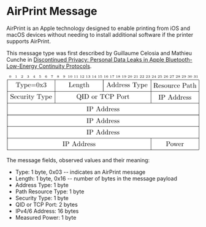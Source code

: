 <h1>AirPrint Message</h1>

<p> 
AirPrint is an Apple technology designed to enable printing from iOS and macOS
devices without needing to install additional software if the printer supports
AirPrint. 
</p> 

<p>
This message type was first described by Guillaume Celosia and Mathieu Cunche in 
<a
href="https://petsymposium.org/2020/files/papers/issue1/popets-2020-0003.pdf">Discontinued
Privacy: Personal Data Leaks in Apple Bluetooth-Low-Energy Continuity
Protocols</a>.
</p>

<div align="center">
<img src="/figs/airprint_format.png">
</div>


<p>The message fields, observed values and their meaning:</p>

<ul>
<li>
Type: 1 byte, 0x03 -- indicates an AirPrint message
</li>
<li>
Length: 1 byte, 0x16 -- number of bytes in the message payload
</li>
<li>
Address Type: 1 byte
</li>
<li>
Path Resource Type: 1 byte
</li>
<li>
Security Type: 1 byte
</li>
<li>
QID or TCP Port: 2 bytes
</li>
<li>
IPv4/6 Address: 16 bytes
</li>
<li>
Measured Power: 1 byte
</li>
</ul>
